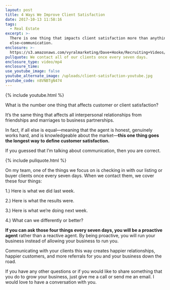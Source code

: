 ```yaml
---
layout: post
title: 4 Ways We Improve Client Satisfaction
date: 2017-10-13 11:58:16
tags:
  - Real Estate
excerpt: >-
  There is one thing that impacts client satisfaction more than anything
  else—communication.
enclosure: >-
  https://s3.amazonaws.com/vyralmarketing/Dave+Hooke/Recruiting+Videos/Central+PA+Real+Estate+Agent-+4+Ways+We+Improve+Client+Satisfaction.mp4
pullquote: We contact all of our clients once every seven days.
enclosure_type: video/mp4
enclosure_time:
use_youtube_image: false
youtube_alternate_image: /uploads/client-satisfaction-youtube.jpg
youtube_code: n8VNBTgN474
---
```



{% include youtube.html %}

What is the number one thing that affects customer or client satisfaction?

It’s the same thing that affects all interpersonal relationships from friendships and marriages to business partnerships.

In fact, if all else is equal—meaning that the agent is honest, genuinely works hard, and is knowledgeable about the market—**this one thing goes the longest way to define customer satisfaction.**

If you guessed that I’m talking about communication, then you are correct.

{% include pullquote.html %}

On my team, one of the things we focus on is checking in with our listing or buyer clients once every seven days. When we contact them, we cover these four things:

1.) Here is what we did last week.

2.) Here is what the results were.

3.) Here is what we’re doing next week.

4.) What can we differently or better?

**If you can ask those four things every seven days, you will be a proactive agent** rather than a reactive agent. By being proactive, you will run your business instead of allowing your business to run you.

Communicating with your clients this way creates happier relationships, happier customers, and more referrals for you and your business down the road.

If you have any other questions or if you would like to share something that you do to grow your business, just give me a call or send me an email. I would love to have a conversation with you.